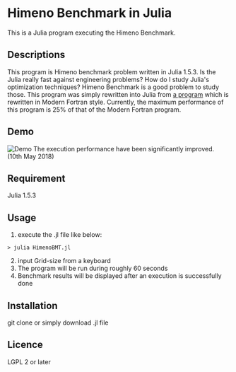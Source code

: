 # Himeno Benchmark in Julia

This is a Julia program executing the Himeno Benchmark.

## Descriptions

This program is Himeno benchmark problem written in Julia 1.5.3.
Is the Julia really fast against engineering problems?
How do I study Julia's optimization techniques?
Himeno Benchmark is a good problem to study those.
This program was simply rewritten into Julia from [a program](https://github.com/degawa/Himeno-Benchmark-in-Modern-Fortran) which is rewritten in Modern Fortran style. Currently, the maximum performance of this program is 25% of that of the Modern Fortran program.

## Demo
![Demo](./demo.png)
The execution performance have been significantly improved. (10th May 2018)

## Requirement
Julia 1.5.3

## Usage

1. execute the .jl file like below:
```console
> julia HimenoBMT.jl
```
2. input Grid-size from a keyboard
3. The program will be run during roughly 60 seconds
4. Benchmark results will be displayed after an execution is successfully done

## Installation
git clone or simply download .jl file

## Licence
LGPL 2 or later